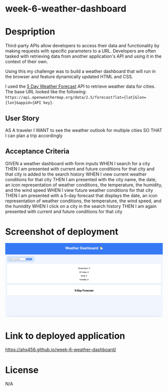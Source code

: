 # week-6-weather-dashboard

# Despription
Third-party APIs allow developers to access their data and functionality by making requests with specific parameters to a URL. Developers are often tasked with retrieving data from another application's API and using it in the context of their own. 

Using this my challenge was to build a weather dashboard that will run in the browser and feature dynamically updated HTML and CSS.

I used the [5 Day Weather Forecast](https://openweathermap.org/forecast5) API to retrieve weather data for cities. The base URL looked like the following: `https://api.openweathermap.org/data/2.5/forecast?lat={lat}&lon={lon}&appid={API key}`.

## User Story

AS A traveler
I WANT to see the weather outlook for multiple cities
SO THAT I can plan a trip accordingly

## Acceptance Criteria

GIVEN a weather dashboard with form inputs
WHEN I search for a city
THEN I am presented with current and future conditions for that city and that city is added to the search history
WHEN I view current weather conditions for that city
THEN I am presented with the city name, the date, an icon representation of weather conditions, the temperature, the humidity, and the wind speed
WHEN I view future weather conditions for that city
THEN I am presented with a 5-day forecast that displays the date, an icon representation of weather conditions, the temperature, the wind speed, and the humidity
WHEN I click on a city in the search history
THEN I am again presented with current and future conditions for that city

# Screenshot of deployment
<img src="/assets/images/92183357-82BF-4BA3-9F5A-805E070D235D_1_201_a.jpeg" alt="deployed website screenshot">

# Link to deployed application
https://ahs456.github.io/week-6-weather-dashboard/

# License
N/A